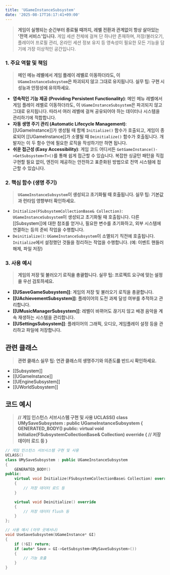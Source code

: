 ```yaml
---
title: 'UGameInstanceSubsystem'
date: '2025-08-17T16:17:41+09:00'
---
```

> **게임이 실행되는 순간부터 종료될 때까지, 레벨 전환과 관계없이 항상 살아있는 '전역 서비스'입니다.** 게임 세션 전체에 걸쳐 단 하나만 존재하며, 저장/불러오기, 플레이어 프로필 관리, 온라인 세션 정보 유지 등 영속성이 필요한 모든 기능을 담기에 가장 이상적인 공간입니다.

### **1. 주요 역할 및 책임**
> **메인 메뉴 레벨에서 게임 플레이 레벨로 이동하더라도, 이 `UGameInstanceSubsystem`은 파괴되지 않고 그대로 유지됩니다. 실무 팁: 구현 시 성능과 안정성에 유의하세요.**
* **영속적인 기능 제공 (Providing Persistent Functionality)**:
	메인 메뉴 레벨에서 게임 플레이 레벨로 이동하더라도, 이 `UGameInstanceSubsystem`은 파괴되지 않고 그대로 유지됩니다. 따라서 여러 레벨에 걸쳐 공유되어야 하는 데이터나 시스템을 관리하기에 적합합니다.
* **자동 생명 주기 관리 (Automatic Lifecycle Management)**:
	[[UGameInstance]]가 생성될 때 함께 `Initialize()` 함수가 호출되고, 게임이 종료되어 [[UGameInstance]]가 소멸될 때 `Deinitialize()` 함수가 호출됩니다. 개발자는 이 두 함수 안에 필요한 로직을 작성하기만 하면 됩니다.
* **쉬운 접근성 (Easy Accessibility)**:
	게임 코드 어디서든 `GetGameInstance()->GetSubsystem<T>()`를 통해 쉽게 접근할 수 있습니다. 복잡한 싱글턴 패턴을 직접 구현할 필요 없이, 엔진이 제공하는 안전하고 표준화된 방법으로 전역 시스템에 접근할 수 있습니다.

### **2. 핵심 함수 (생명 주기)**
> **`UGameInstanceSubsystem`이 생성되고 초기화될 때 호출됩니다. 실무 팁: 기본값과 런타임 영향부터 확인하세요.**
* `Initialize(FSubsystemCollectionBase& Collection)`:
	`UGameInstanceSubsystem`이 생성되고 초기화될 때 호출됩니다. 다른 [[Subsystem]]에 대한 참조를 얻거나, 필요한 변수를 초기화하고, 외부 시스템에 연결하는 등의 준비 작업을 수행합니다.
* `Deinitialize()`:
	`UGameInstanceSubsystem`이 소멸되기 직전에 호출됩니다. `Initialize`에서 설정했던 것들을 정리하는 작업을 수행합니다. (예: 이벤트 핸들러 해제, 파일 저장)

### **3. 사용 예시**
> **게임의 저장 및 불러오기 로직을 총괄합니다. 실무 팁: 프로젝트 요구에 맞는 설정을 우선 검토하세요.**
* **[[USaveGameSubsystem]]**:
	게임의 저장 및 불러오기 로직을 총괄합니다.
* **[[UAchievementSubsystem]]**:
	플레이어의 도전 과제 달성 여부를 추적하고 관리합니다.
* **[[UMusicManagerSubsystem]]**:
	레벨이 바뀌어도 끊기지 않고 배경 음악을 계속 재생하는 시스템을 관리합니다.
* **[[USettingsSubsystem]]**:
	플레이어의 그래픽, 오디오, 게임플레이 설정 등을 관리하고 파일에 저장합니다.

## 관련 클래스
> **관련 클래스 실무 팁: 연관 클래스의 생명주기와 의존도를 반드시 확인하세요.**
* [[Subsystem]]
* [[UGameInstance]]
* [[UEngineSubsystem]]
* [[UWorldSubsystem]]

## 코드 예시
> **// 게임 인스턴스 서브시스템 구현 및 사용 UCLASS() class UMySaveSubsystem : public UGameInstanceSubsystem { GENERATED_BODY() public: virtual void Initialize(FSubsystemCollectionBase& Collection) override { // 저장 데이터 로드 등 }**
```cpp
// 게임 인스턴스 서브시스템 구현 및 사용
UCLASS()
class UMySaveSubsystem : public UGameInstanceSubsystem
{
    GENERATED_BODY()
public:
    virtual void Initialize(FSubsystemCollectionBase& Collection) override
    {
        // 저장 데이터 로드 등
    }

    virtual void Deinitialize() override
    {
        // 저장 데이터 flush 등
    }
};

// 사용 예시 (아무 곳에서나)
void UseSaveSubsystem(UGameInstance* GI)
{
    if (!GI) return;
    if (auto* Save = GI->GetSubsystem<UMySaveSubsystem>())
    {
        // 기능 호출
    }
}
```
